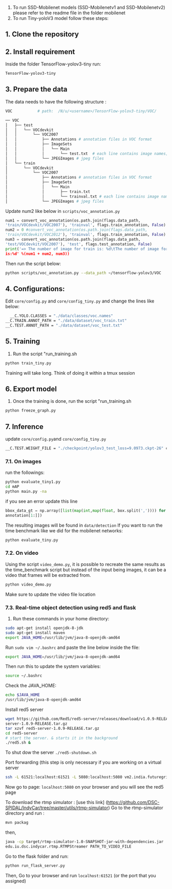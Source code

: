 1. To run SSD-Mobilenet models (SSD-Mobilenetv1 and SSD-Mobilenetv2) please refer to the readme file in the folder mobilenet
2. To run Tiny-yoloV3 model  follow these steps: 

## 1. Clone the repository
## 2. Install requirement 
Inside the folder TensorFlow-yolov3-tiny run: 

```bash
TensorFlow-yolov3-tiny
```

## 3. Prepare the data 
The data needs to have the following structure :

```bash
VOC           # path:  /N/u/<username>/TensorFlow-yolov3-tiny/VOC/

── VOC
│   ├── test
│   │   └── VOCdevkit
│   │       └── VOC2007
│   │           ├── Annotations # annotation files in VOC format
│   │           ├── ImageSets 
│   │           │   └── Main
│   │           │       └── test.txt  # each line contains image names; for example: 102nd_1750 (without extension
│   │           └── JPEGImages # jpeg files
│   └── train
│       └── VOCdevkit
│           └── VOC2007
│               ├── Annotations # annotation files in VOC format
│               ├── ImageSets
│               │   └── Main
│               │       ├── train.txt
│               │       └── trainval.txt # each line contains image names; for example: 102nd_1750 (without extension)
│               └── JPEGImages # jpeg files
```
Update num2 like below in ``scripts/voc_annotation.py``
```python 
num1 = convert_voc_annotation(os.path.join(flags.data_path,
'train/VOCdevkit/VOC2007'), 'trainval', flags.train_annotation, False)
num2 = 0 #convert_voc_annotation(os.path.join(flags.data_path,
'train/VOCdevkit/VOC2012'), 'trainval', flags.train_annotation, False)
num3 = convert_voc_annotation(os.path.join(flags.data_path,
'test/VOCdevkit/VOC2007'), 'test', flags.test_annotation, False)
print('=> The number of image for train is: %d\tThe number of image for test
is:%d' %(num1 + num2, num3))
```
Then run the script below:
```bash
python scripts/voc_annotation.py --data_path ~/tensorflow-yolov3/VOC
```
 
## 4. Configurations: 
Edit ``core/config.py`` and ``core/config_tiny.py`` and change the lines like below:

```bash
  __C.YOLO.CLASSES = "./data/classes/voc.names"
__C.TRAIN.ANNOT_PATH = "./data/dataset/voc_train.txt"
__C.TEST.ANNOT_PATH = "./data/dataset/voc_test.txt"
  ```
 ## 5. Training 
 1. Run the script "run_training.sh
 ```python 
python train_tiny.py                      
```
Training will take long. Think of doing it within a tmux session

## 6. Export model
 1. Once the training is done, run the script "run_training.sh
 ```python 
python freeze_graph.py                  
```
## 7. Inference
 update ``core/config.py``and  ``core/config_tiny.py``
```bash
__C.TEST.WEIGHT_FILE = "./checkpoint/yolov3_test_loss=9.0973.ckpt-26" choose the chackpoint with the smallest loss
```
### 7.1. On images
run the followings:
```bash 
python evaluate_tiny1.py
cd mAP
python main.py -na
```
if you see an error update this line
```python 
bbox_data_gt = np.array([list(map(int,map(float, box.split(',')))) for box in
annotation[1:]])
```

The resulting images will be found in ``data/detection``
If you want to run the time benchmark like we did for the mobilenet networks: 
```bash 
python evaluate_tiny.py

```
### 7.2. On video
Using the script ``video_demo.py``, it is possible to recreate the same results as the time_benchmark script but instead of the input being images, it can be a video that frames will be extracted from.
```bash 
python video_demo.py

```
Make sure to update the video file location 
### 7.3. Real-time object detection using red5 and flask 
1. Run these commands in your home directory:
``` bash
sudo apt-get install openjdk-8-jdk
sudo apt-get install maven
export JAVA_HOME=/usr/lib/jvm/java-8-openjdk-amd64
```
Run ``sudo vim ~/.bashrc`` and paste the line below inside the file:
```bash
export JAVA_HOME=/usr/lib/jvm/java-8-openjdk-amd64

```
Then run this to update the system variables:
``` bash
source ~/.bashrc

```
Check the JAVA_HOME:
```bash 
echo $JAVA_HOME
/usr/lib/jvm/java-8-openjdk-amd64
```


Install red5 server
```bash
wget https://github.com/Red5/red5-server/releases/download/v1.0.9-RELEASE/red5-
server-1.0.9-RELEASE.tar.gz
tar xzvf red5-server-1.0.9-RELEASE.tar.gz
cd red5-server
# start the server. & starts it in the background
./red5.sh &
```
To shut dow the server ``./red5-shutdown.sh``

Port forwarding  (this step is only necessary if you are working on a virtual server
```bash
ssh -L 61521:localhost:61521 -L 5080:localhost:5080 vm2.india.futuregrid.org
```
Now go to page: ``localhost:5080`` on your browser and you will see the red5 page

To download the rtmp simulator : [use this link] (https://github.com/DSC-SPIDAL/IndyCar/tree/master/utils/rtmp-simulator)
Go to the rtmp-simulator directory and run :
```bash
mvn packag

```
then, 
```bash 
java -cp target/rtmp-simulator-1.0-SNAPSHOT-jar-with-dependencies.jar
edu.iu.dsc.indycar.rtmp.RTMPStreamer PATH_TO_VIDEO_FILE
```
Go to the flask  folder and run: 
```bash
python run_flask_server.py

```
Then, Go to your browser  and run ``localhost:61521`` (or the port that you assigned) 
